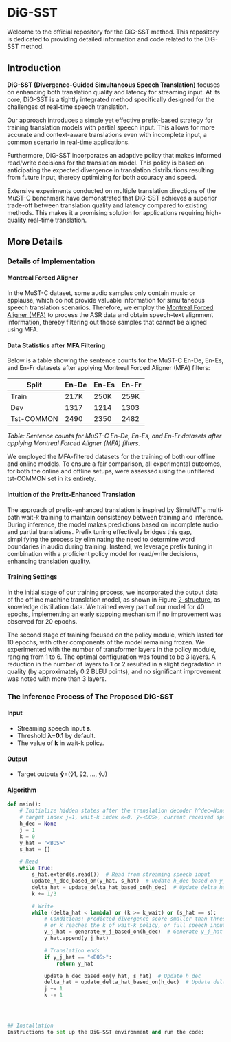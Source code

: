 # DiG-SST

Welcome to the official repository for the DiG-SST method. This repository is dedicated to providing detailed information and code related to the DiG-SST method.

## Introduction

**DiG-SST (Divergence-Guided Simultaneous Speech Translation)** focuses on enhancing both translation quality and latency for streaming input. At its core, DiG-SST is a tightly integrated method specifically designed for the challenges of real-time speech translation.

Our approach introduces a simple yet effective prefix-based strategy for training translation models with partial speech input. This allows for more accurate and context-aware translations even with incomplete input, a common scenario in real-time applications.

Furthermore, DiG-SST incorporates an adaptive policy that makes informed read/write decisions for the translation model. This policy is based on anticipating the expected divergence in translation distributions resulting from future input, thereby optimizing for both accuracy and speed.

Extensive experiments conducted on multiple translation directions of the MuST-C benchmark have demonstrated that DiG-SST achieves a superior trade-off between translation quality and latency compared to existing methods. This makes it a promising solution for applications requiring high-quality real-time translation.


## More Details
### Details of Implementation
#### Montreal Forced Aligner
In the MuST-C dataset, some audio samples only contain music or applause, which do not provide valuable information for simultaneous speech translation scenarios. Therefore, we employ the [Montreal Forced Aligner (MFA)](https://github.com/MontrealCorpusTools/Montreal-Forced-Aligner) to process the ASR data and obtain speech-text alignment information, thereby filtering out those samples that cannot be aligned using MFA.

#### Data Statistics after MFA Filtering
Below is a table showing the sentence counts for the MuST-C En-De, En-Es, and En-Fr datasets after applying Montreal Forced Aligner (MFA) filters:

| Split        | En-De | En-Es | En-Fr |
|--------------|-------|-------|-------|
| Train        | 217K  | 250K  | 259K  |
| Dev          | 1317  | 1214  | 1303  |
| Tst-COMMON   | 2490  | 2350  | 2482  |

*Table: Sentence counts for MuST-C En-De, En-Es, and En-Fr datasets after applying Montreal Forced Aligner (MFA) filters.*

We employed the MFA-filtered datasets for the training of both our offline and online models. To ensure a fair comparison, all experimental outcomes, for both the online and offline setups, were assessed using the unfiltered tst-COMMON set in its entirety.


#### Intuition of the Prefix-Enhanced Translation
The approach of prefix-enhanced translation is inspired by SimulMT's multi-path wait-$k$ training to maintain consistency between training and inference. During inference, the model makes predictions based on incomplete audio and partial translations. Prefix tuning effectively bridges this gap, simplifying the process by eliminating the need to determine word boundaries in audio during training. Instead, we leverage prefix tuning in combination with a proficient policy model for read/write decisions, enhancing translation quality.

#### Training Settings
In the initial stage of our training process, we incorporated the output data of the offline machine translation model, as shown in Figure [2-structure](a), as knowledge distillation data. We trained every part of our model for 40 epochs, implementing an early stopping mechanism if no improvement was observed for 20 epochs. 

The second stage of training focused on the policy module, which lasted for 10 epochs, with other components of the model remaining frozen. We experimented with the number of transformer layers in the policy module, ranging from 1 to 6. The optimal configuration was found to be 3 layers. A reduction in the number of layers to 1 or 2 resulted in a slight degradation in quality (by approximately 0.2 BLEU points), and no significant improvement was noted with more than 3 layers.

### The Inference Process of The Proposed DiG-SST

#### Input
- Streaming speech input **s**.
- Threshold **λ=0.1** by default.
- The value of **k** in wait-k policy.

#### Output
- Target outputs **ŷ**=(ŷ1, ŷ2, ..., ŷJ)

#### Algorithm
```python
def main():
    # Initialize hidden states after the translation decoder h^dec=None,
    # target index j=1, wait-k index k=0, ŷ=<BOS>, current received speech ŝ=[].
    h_dec = None
    j = 1
    k = 0
    y_hat = "<BOS>"
    s_hat = []

    # Read
    while True:
        s_hat.extend(s.read())  # Read from streaming speech input
        update_h_dec_based_on(y_hat, s_hat)  # Update h_dec based on y_hat and s_hat
        delta_hat = update_delta_hat_based_on(h_dec)  # Update delta_hat
        k += 1/3

        # Write
        while (delta_hat < lambda) or (k >= k_wait) or (s_hat == s):
            # Conditions: predicted divergence score smaller than threshold,
            # or k reaches the k of wait-k policy, or full speech input received.
            y_j_hat = generate_y_j_based_on(h_dec)  # Generate y_j_hat
            y_hat.append(y_j_hat)

            # Translation ends
            if y_j_hat == "<EOS>":
                return y_hat

            update_h_dec_based_on(y_hat, s_hat)  # Update h_dec
            delta_hat = update_delta_hat_based_on(h_dec)  # Update delta_hat
            j += 1
            k -= 1




## Installation
Instructions to set up the DiG-SST environment and run the code:
